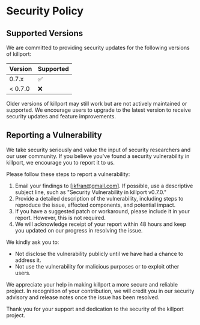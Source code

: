 # Security Policy

## Supported Versions

We are committed to providing security updates for the following versions of killport:

| Version | Supported          |
| ------- | ------------------ |
| 0.7.x   | :white_check_mark: |
| < 0.7.0 | :x:                |

Older versions of killport may still work but are not actively maintained or supported. We encourage users to upgrade to the latest version to receive security updates and feature improvements.

## Reporting a Vulnerability

We take security seriously and value the input of security researchers and our user community. If you believe you've found a security vulnerability in killport, we encourage you to report it to us.

Please follow these steps to report a vulnerability:

1. Email your findings to [jkfran@gmail.com]. If possible, use a descriptive subject line, such as "Security Vulnerability in killport v0.7.0."
2. Provide a detailed description of the vulnerability, including steps to reproduce the issue, affected components, and potential impact.
3. If you have a suggested patch or workaround, please include it in your report. However, this is not required.
4. We will acknowledge receipt of your report within 48 hours and keep you updated on our progress in resolving the issue.

We kindly ask you to:

- Not disclose the vulnerability publicly until we have had a chance to address it.
- Not use the vulnerability for malicious purposes or to exploit other users.

We appreciate your help in making killport a more secure and reliable project. In recognition of your contribution, we will credit you in our security advisory and release notes once the issue has been resolved.

Thank you for your support and dedication to the security of the killport project.
